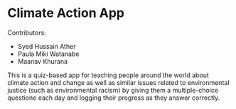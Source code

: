 # Climate Action App

Contributors:
* Syed Hussain Ather
* Paula Miki Watanabe
* Maanav Khurana

This is a quiz-based app for teaching people around the world about climate action and change as well as similar issues related to environmental justice (such as environmental racism) by giving them a multiple-choice questione each day and logging their progress as they answer correctly.  

